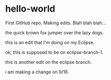 # hello-world
First GitHub repo.
Making edits.
Blah blah blah...

the quick brown fox jumper over the lazy dogs.

this is an edit that I'm doing on my Eclipse.

ok, this is supposed to be on eclipse-branch-1.

this is another edit on the eclipse branch.

i am making a change on 9/16